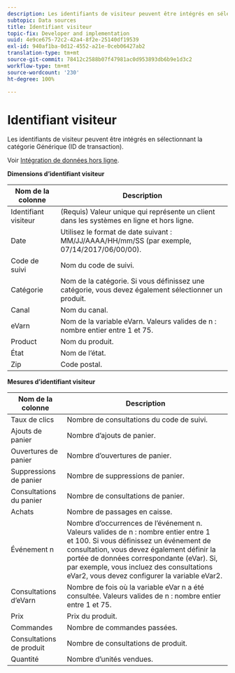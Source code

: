 ```yaml
---
description: Les identifiants de visiteur peuvent être intégrés en sélectionnant la catégorie Générique (ID de transaction).
subtopic: Data sources
title: Identifiant visiteur
topic-fix: Developer and implementation
uuid: 4e9ce675-72c2-42a4-8f2e-25140df19539
exl-id: 940af1ba-0d12-4552-a21e-0ceb06427ab2
translation-type: tm+mt
source-git-commit: 78412c2588b07f47981ac0d953893db6b9e1d3c2
workflow-type: tm+mt
source-wordcount: '230'
ht-degree: 100%

---
```


# Identifiant visiteur

Les identifiants de visiteur peuvent être intégrés en sélectionnant la catégorie Générique (ID de transaction).

Voir [Intégration de données hors ligne](/help/import/c-data-sources/datasrc-integrating-offline-data.md).

<p class="head"> <b>Dimensions d’identifiant visiteur</b> </p>

| Nom de la colonne | Description |
|--- |--- |
| Identifiant visiteur | (Requis) Valeur unique qui représente un client dans les systèmes en ligne et hors ligne. |
| Date | Utilisez le format de date suivant : MM/JJ/AAAA/HH/mm/SS (par exemple, 07/14/2017/06/00/00). |
| Code de suivi | Nom du code de suivi. |
| Catégorie | Nom de la catégorie.  Si vous définissez une catégorie, vous devez également sélectionner un produit. |
| Canal | Nom du canal. |
| eVarn | Nom de la variable eVarn. Valeurs valides de n : nombre entier entre 1 et 75. |
| Product | Nom du produit. |
| État | Nom de l’état. |
| Zip | Code postal. |

**Mesures d’identifiant visiteur**

| Nom de la colonne | Description |
|--- |--- |
| Taux de clics | Nombre de consultations du code de suivi. |
| Ajouts de panier | Nombre d’ajouts de panier. |
| Ouvertures de panier | Nombre d’ouvertures de panier. |
| Suppressions de panier | Nombre de suppressions de panier. |
| Consultations du panier | Nombre de consultations de panier. |
| Achats | Nombre de passages en caisse. |
| Événement n | Nombre d’occurrences de l’événement n. Valeurs valides de n : nombre entier entre 1 et 100.  Si vous définissez un événement de consultation, vous devez également définir la portée de données correspondante (eVar). Si, par exemple, vous incluez des consultations eVar2, vous devez configurer la variable eVar2. |
| Consultations d’eVarn | Nombre de fois où la variable eVar n a été consultée. Valeurs valides de n : nombre entier entre 1 et 75. |
| Prix | Prix du produit. |
| Commandes | Nombre de commandes passées. |
| Consultations de produit | Nombre de consultations de produit. |
| Quantité | Nombre d’unités vendues. |
